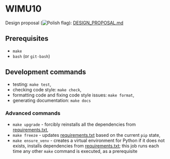 # WIMU10

Design proposal (![Polish flag](https://raw.githubusercontent.com/stevenrskelton/flag-icon/master/png/16/country-4x3/pl.png)): [DESIGN_PROPOSAL.md](DESIGN_PROPOSAL.md)

## Prerequisites

- `make`
- `bash` (or `git-bash`)

## Development commands

- testing: `make test`,
- checking code style: `make check`,
- formatting code and fixing code style issues: `make format`,
- generating documentation: `make docs`

### Advanced commands

- `make upgrade` - forcibly reinstalls all the dependencies from [requirements.txt](requirements.txt),
- `make freeze` - updates [requirements.txt](requirements.txt) based on the current `pip` state,
- `make ensure_venv` - creates a virtual environment for Python if it does not exists, installs dependencies from [requirements.txt](requirements.txt); this job runs each time any other `make` command is executed, as a prerequisite
